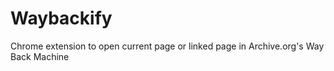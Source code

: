 # Waybackify
Chrome extension to open current page or linked page in Archive.org's Way Back Machine
